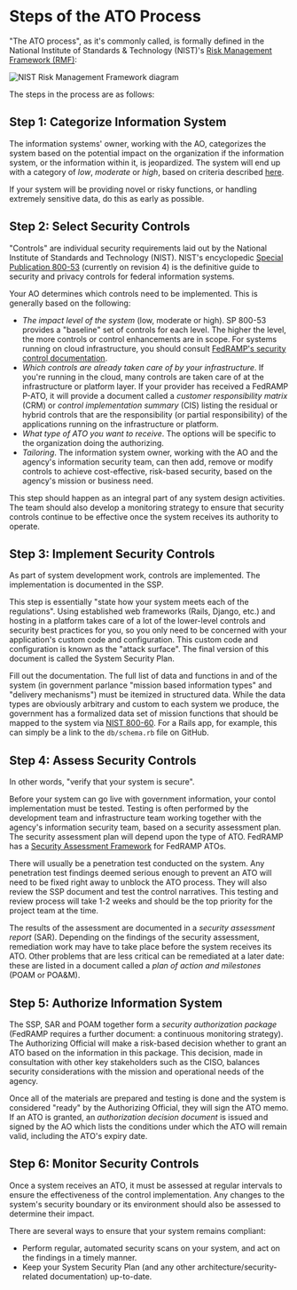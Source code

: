 # Steps of the ATO Process

"The ATO process", as it's commonly called, is formally defined in the National Institute of Standards & Technology (NIST)'s [Risk Management Framework (RMF)](<https://csrc.nist.gov/projects/risk-management/risk-management-framework-(RMF)-Overview>):

![NIST Risk Management Framework diagram](https://csrc.nist.gov/CSRC/media/Projects/Risk-Management/images-media/OrgRMF_v3.png)

The steps in the process are as follows:

## Step 1: Categorize Information System

The information systems' owner, working with the AO, categorizes the system based on the potential impact on the organization if the information system, or the information within it, is jeopardized. The system will end up with a category of _low_, _moderate_ or _high_, based on criteria described [here](../categorization/).

If your system will be providing novel or risky functions, or handling extremely sensitive data, do this as early as possible.

## Step 2: Select Security Controls

"Controls" are individual security requirements laid out by the National Institute of Standards and Technology (NIST). NIST's encyclopedic [Special Publication 800-53](http://nvlpubs.nist.gov/nistpubs/SpecialPublications/NIST.SP.800-53r4.pdf) (currently on revision 4) is the definitive guide to security and privacy controls for federal information systems.

Your AO determines which controls need to be implemented. This is generally based on the following:

- _The impact level of the system_ (low, moderate or high). SP 800-53 provides a "baseline" set of controls for each level. The higher the level, the more controls or control enhancements are in scope. For systems running on cloud infrastructure, you should consult [FedRAMP's security control documentation](https://www.fedramp.gov/resources/documents-2016/).
- _Which controls are already taken care of by your infrastructure_. If you're running in the cloud, many controls are taken care of at the infrastructure or platform layer. If your provider has received a FedRAMP P-ATO, it will provide a document called a _customer responsibility matrix_ (CRM) or _control implementation summary_ (CIS) listing the residual or hybrid controls that are the responsibility (or partial responsibility) of the applications running on the infrastructure or platform.
- _What type of ATO you want to receive_. The options will be specific to the organization doing the authorizing.
- _Tailoring_. The information system owner, working with the AO and the agency's information security team, can then add, remove or modify controls to achieve cost-effective, risk-based security, based on the agency's mission or business need.

This step should happen as an integral part of any system design activities. The team should also develop a monitoring strategy to ensure that security controls continue to be effective once the system receives its authority to operate.

## Step 3: Implement Security Controls

As part of system development work, controls are implemented. The implementation is documented in the SSP.

This step is essentially "state how your system meets each of the regulations". Using established web frameworks (Rails, Django, etc.) and hosting in a platform takes care of a lot of the lower-level controls and security best practices for you, so you only need to be concerned with your application's custom code and configuration. This custom code and configuration is known as the "attack surface". The final version of this document is called the System Security Plan.

Fill out the documentation. The full list of data and functions in and of the system (in government parlance "mission based information types" and "delivery mechanisms") must be itemized in structured data. While the data types are obviously arbitrary and custom to each system we produce, the government has a formalized data set of mission functions that should be mapped to the system via [NIST 800-60](http://csrc.nist.gov/groups/SMA/fisma/categorization.html). For a Rails app, for example, this can simply be a link to the `db/schema.rb` file on GitHub.

## Step 4: Assess Security Controls

In other words, "verify that your system is secure".

Before your system can go live with government information, your contol implementation must be tested. Testing is often performed by the development team and infrastructure team working together with the agency's information security team, based on a security assessment plan. The security assessment plan will depend upon the type of ATO. FedRAMP has a [Security Assessment Framework](https://www.fedramp.gov/resources/documents-2016/) for FedRAMP ATOs.

There will usually be a penetration test conducted on the system. Any penetration test findings deemed serious enough to prevent an ATO will need to be fixed right away to unblock the ATO process. They will also review the SSP document and test the control narratives. This testing and review process will take 1-2 weeks and should be the top priority for the project team at the time.

The results of the assessment are documented in a _security assessment report_ (SAR). Depending on the findings of the security assessment, remediation work may have to take place before the system receives its ATO. Other problems that are less critical can be remediated at a later date: these are listed in a document called a _plan of action and milestones_ (POAM or POA&M).

## Step 5: Authorize Information System

The SSP, SAR and POAM together form a _security authorization package_ (FedRAMP requires a further document: a continuous monitoring strategy). The Authorizing Official will make a risk-based decision whether to grant an ATO based on the information in this package. This decision, made in consultation with other key stakeholders such as the CISO, balances security considerations with the mission and operational needs of the agency.

Once all of the materials are prepared and testing is done and the system is considered "ready" by the Authorizing Official, they will sign the ATO memo. If an ATO is granted, an _authorization decision document_ is issued and signed by the AO which lists the conditions under which the ATO will remain valid, including the ATO's expiry date.

## Step 6: Monitor Security Controls

Once a system receives an ATO, it must be assessed at regular intervals to ensure the effectiveness of the control implementation. Any changes to the system's security boundary or its environment should also be assessed to determine their impact.

There are several ways to ensure that your system remains compliant:

- Perform regular, automated security scans on your system, and act on the findings in a timely manner.
- Keep your System Security Plan (and any other architecture/security-related documentation) up-to-date.
